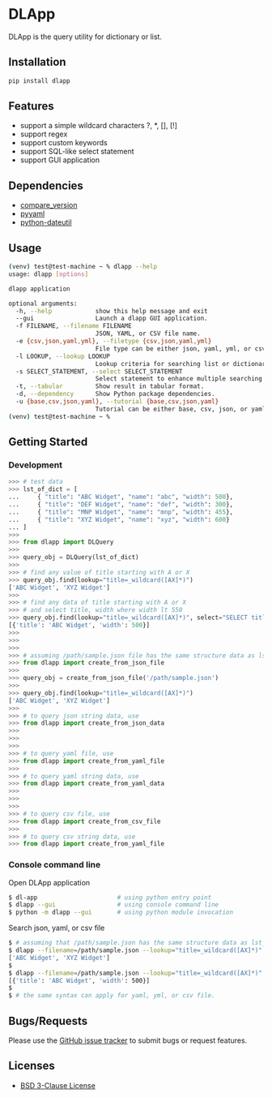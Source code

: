 # DLApp
DLApp is the query utility for dictionary or list.

## Installation
```python
pip install dlapp
```

## Features
- support a simple wildcard characters ?, *, [], [!]
- support regex
- support custom keywords
- support SQL-like select statement
- support GUI application

## Dependencies
- [compare_version](https://pypi.org/project/compare_versions/)
- [pyyaml](https://pypi.org/project/PyYAML/)
- [python-dateutil](https://pypi.org/project/python-dateutil/)

## Usage
```bash
(venv) test@test-machine ~ % dlapp --help
usage: dlapp [options]

dlapp application

optional arguments:
  -h, --help            show this help message and exit
  --gui                 Launch a dlapp GUI application.
  -f FILENAME, --filename FILENAME
                        JSON, YAML, or CSV file name.
  -e {csv,json,yaml,yml}, --filetype {csv,json,yaml,yml}
                        File type can be either json, yaml, yml, or csv.
  -l LOOKUP, --lookup LOOKUP
                        Lookup criteria for searching list or dictionary.
  -s SELECT_STATEMENT, --select SELECT_STATEMENT
                        Select statement to enhance multiple searching criteria.
  -t, --tabular         Show result in tabular format.
  -d, --dependency      Show Python package dependencies.
  -u {base,csv,json,yaml}, --tutorial {base,csv,json,yaml}
                        Tutorial can be either base, csv, json, or yaml.
(venv) test@test-machine ~ %
```

## Getting Started

### Development

```python
>>> # test data
>>> lst_of_dict = [
...     { "title": "ABC Widget", "name": "abc", "width": 500},
...     { "title": "DEF Widget", "name": "def", "width": 300},
...     { "title": "MNP Widget", "name": "mnp", "width": 455},
...     { "title": "XYZ Widget", "name": "xyz", "width": 600}
... ]
>>>
>>> from dlapp import DLQuery
>>>
>>> query_obj = DLQuery(lst_of_dict)
>>>
>>> # find any value of title starting with A or X
>>> query_obj.find(lookup="title=_wildcard([AX]*)")
['ABC Widget', 'XYZ Widget']
>>>
>>> # find any data of title starting with A or X 
>>> # and select title, width where width lt 550
>>> query_obj.find(lookup="title=_wildcard([AX]*)", select="SELECT title, width WHERE width lt 550")
[{'title': 'ABC Widget', 'width': 500}]
>>>
>>>
>>>
>>> # assuming /path/sample.json file has the same structure data as lst_of_dict
>>> from dlapp import create_from_json_file
>>>
>>> query_obj = create_from_json_file('/path/sample.json')
>>>
>>> query_obj.find(lookup="title=_wildcard([AX]*)")
['ABC Widget', 'XYZ Widget']
>>>
>>> # to query json string data, use
>>> from dlapp import create_from_json_data
>>>
>>>
>>>
>>> # to query yaml file, use
>>> from dlapp import create_from_yaml_file
>>>
>>> # to query yaml string data, use
>>> from dlapp import create_from_yaml_data
>>>
>>>
>>>
>>> # to query csv file, use
>>> from dlapp import create_from_csv_file
>>>
>>> # to query csv string data, use
>>> from dlapp import create_from_yaml_file
```

### Console command line

Open DLApp application
```bash
$ dl-app                      # using python entry point
$ dlapp --gui                 # using console command line
$ python -m dlapp --gui       # using python module invocation
```

Search json, yaml, or csv file
```bash
$ # assuming that /path/sample.json has the same structure data as lst_of_dict
$ dlapp --filename=/path/sample.json --lookup="title=_wildcard([AX]*)"
['ABC Widget', 'XYZ Widget']
$
$ dlapp --filename=/path/sample.json --lookup="title=_wildcard([AX]*)" --select="SELECT title, width WHERE width lt 550"
[{'title': 'ABC Widget', 'width': 500}]
$
$ # the same syntax can apply for yaml, yml, or csv file. 
```

## Bugs/Requests
Please use the [GitHub issue tracker](https://github.com/Geeks-Trident-LLC/dlapp/issues) to submit bugs or request features.

## Licenses
- [BSD 3-Clause License](https://github.com/Geeks-Trident-LLC/dlapp/blob/develop/LICENSE)


